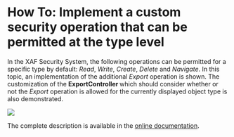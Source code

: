 # How To: Implement a custom security operation that can be permitted at the type level


<p>In the XAF Security System, the following operations can be permitted for a specific type by default: <em>Read</em>, <em>Write</em>, <em>Create</em>, <em>Delete </em>and <em>Navigate</em>. In this topic, an implementation of the additional <em>Export </em>operation is shown. The customization of the <strong>ExportController </strong>which should consider whether or not the <em>Export </em>operation is allowed for the currently displayed object type is also demonstrated.</p>
<p><img src="https://raw.githubusercontent.com/DevExpress-Examples/how-to-implement-a-custom-security-operation-that-can-be-permitted-at-the-type-level-e4483/16.1.4+/media/b0eb14fb-5014-11e6-80bf-00155d62480c.png"></p>
<p>The complete description is available in the <a href="http://help.devexpress.com/#Xaf/CustomDocument3472"><u>online documentation</u></a>.</p>

<br/>


